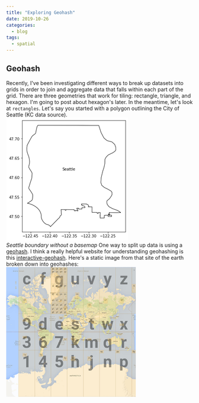 ```yaml
---
title: "Exploring Geohash"
date: 2019-10-26
categories:
  - blog
tags:
  - spatial
---
```

## Geohash
Recently, I've been investigating different ways to break up datasets into grids in order to join and aggregate data that falls within each part of the grid. There are three geometries that work for tiling: rectangle, triangle, and hexagon. I'm going to post about hexagon's later. In the meantime, let's look at `rectangles`. Let's say you started with a polygon outlining the City of Seattle (KC data source). <br />
<img src="/assets/images/seattle_boundary_no_basemap.PNG"/><br />
<em>Seattle boundary without a basemap</em>
One way to split up data is using a [geohash](https://en.wikipedia.org/wiki/Geohash). I think a really helpful website for understanding geohashing is this [interactive-geohash](https://www.movable-type.co.uk/scripts/geohash.html).
Here's a static image from that site of the earth broken down into geohashes: <br />
<img src="/assets/images/geohash.jpg" width="350">
